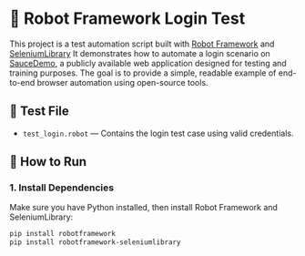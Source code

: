 # 🤖 Robot Framework Login Test


This project is a test automation script built with [Robot Framework](https://robotframework.org/) and [SeleniumLibrary](https://robotframework.org/SeleniumLibrary/) It demonstrates how to automate a login scenario on [SauceDemo](https://www.saucedemo.com/), a publicly available web application designed for testing and training purposes. The goal is to provide a simple, readable example of end-to-end browser automation using open-source tools.



## 📄 Test File

- `test_login.robot` — Contains the login test case using valid credentials.

## 🚀 How to Run

### 1. Install Dependencies

Make sure you have Python installed, then install Robot Framework and SeleniumLibrary:

```bash
pip install robotframework
pip install robotframework-seleniumlibrary
